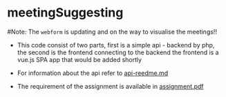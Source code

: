 # meetingSuggesting

#Note: The `webform` is updating and on the way to visualise the meetings!! 

* This code consist of two parts, first is a simple api - backend by php, the second is the frontend connecting to the backend
the frontend is a vue.js SPA app that would be added shortly

* For information about the api refer to [api-reedme.md](api-readme.md) 
* The requirement of the assignment is available in [assignment.pdf](assignment.pdf)  